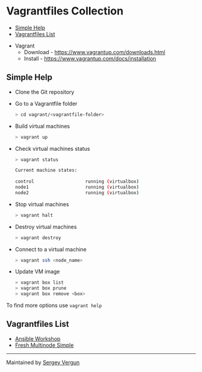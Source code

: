 Vagrantfiles Collection
=======================

<!-- vscode-markdown-toc -->
* [Simple Help](#SimpleHelp)
* [Vagrantfiles List](#VagrantfilesList)

<!-- vscode-markdown-toc-config
	numbering=false
	autoSave=true
	/vscode-markdown-toc-config -->
<!-- /vscode-markdown-toc -->

* Vagrant
  * Download - https://www.vagrantup.com/downloads.html
  * Install - https://www.vagrantup.com/docs/installation

## <a name='SimpleHelp'></a>Simple Help

* Clone the Git repository
* Go to a Vagrantfile folder

  ```bash
  > cd vagrant/<vagrantfile-folder>
  ```

* Build virtual machines

  ```bash
  > vagrant up
  ```

* Check virtual machines status

  ```bash
  > vagrant status

  Current machine states:
   
  control                   running (virtualbox)
  node1                     running (virtualbox)
  node2                     running (virtualbox)
  ```

* Stop virtual machines

  ```bash
  > vagrant halt
  ```

* Destroy virtual machines

  ```bash
  > vagrant destroy
  ```

* Connect to a virtual machine

  ```bash
  > vagrant ssh <node_name>
  ```

* Update VM image

  ```bash
  > vagrant box list
  > vagrant box prune
  > vagrant box remove <box>
  ```

To find more options use `vagrant help`

## <a name='VagrantfilesList'></a>Vagrantfiles List

* [Ansible Workshop](ansible-workshop/README.md)
* [Fresh Multinode Simple](fresh-multinode-simple/README.md)

---

Maintained by [Sergey Vergun](https://www.linkedin.com/in/svergun/)
